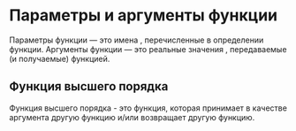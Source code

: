 # Параметры и аргументы функции

Параметры функции — это имена , перечисленные в определении функции. Аргументы функции — это реальные значения , передаваемые (и получаемые) функцией.

## Функция высшего порядка

Функция высшего порядка - это функция, которая принимает в качестве аргумента другую функцию и/или возвращает другую функцию.